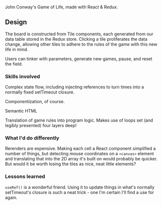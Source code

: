 John Conway's Game of Life, made with React & Redux.

## Design

The board is constructed from Tile components, each generated from our data table stored in the Redux store. Clicking a tile proliferates the data change, allowing other tiles to adhere to the rules of the game with this new life in mind.

Users can tinker with parameters, generate new games, pause, and reset the field.

### Skills involved

Complex state flow, including injecting references to turn times into a normally fixed setTimeout closure.

Componentization, of course.

Semantic HTML

Translation of game rules into program logic. Makes use of loops set (and legibly presented) four layers deep!

### What I'd do differently
Rerenders are expensive. Making each cell a React component simplified a number of things, but detecting mouse coordinates on a `<canvas>` element and translating that into the 2D array it's built on would probably be quicker. But would it be worth losing the tiles as nice, neat little elements?

### Lessons learned
`useRef()` is a wonderful friend. Using it to update things in what's normally setTimeout's closure is such a neat trick - one I'm certain I'll find a use for again.